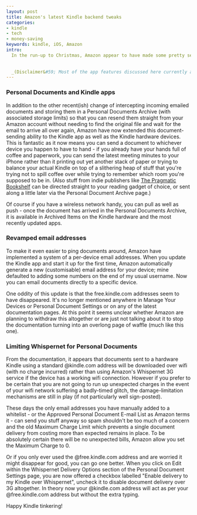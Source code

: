 ```yaml
---
layout: post
title: Amazon's latest Kindle backend tweaks
categories: 
- kindle
- tech
- money-saving
keywords: kindle, iOS, Amazon
intro:
  In the run-up to Christmas, Amazon appear to have made some pretty serious changes to the Kindle backend. Some of these immediately and obviously change things for the better, some are just different and others make things more... complicated for those of us who thought we understood how it worked previously.
  
  
  _(Disclaimer&#59; Most of the app features discussed here currently appear to be iOS only, but presumably will be rolled out to Android in due course. I have no insider information on this, just a borrowed Android phone, internet access and what seems like a reasonable guess.)_
---
```


<div markdown="1" class="intro">
  

  
</div>

### Personal Documents and Kindle apps

In addition to the other recent(ish) change of intercepting incoming emailed documents and storing them in a Personal Documents Archive (with associated storage limits) so that you can resend them straight from your Amazon account without needing to find the original file and wait for the email to arrive all over again, Amazon have now extended this document-sending ability to the Kindle app as well as the Kindle hardware devices. This is fantastic as it now means you can send a document to whichever device you happen to have to hand - if you already have your hands full of coffee and paperwork, you can send the latest meeting minutes to your iPhone rather than it printing out yet another stack of paper or trying to balance your actual Kindle on top of a slithering heap of stuff that you're trying not to spill coffee over while trying to remember which room you're supposed to be in. (Also stuff from indie publishers like [The Pragmatic Bookshelf](http://pragprog.com/) can be directed straight to your reading gadget of choice, or sent along a little later via the Personal Document Archive page.)

Of course if you have a wireless network handy, you can pull as well as push - once the document has arrived in the Personal Documents Archive, it is available in Archived Items on the Kindle hardware and the most recently updated apps.

### Revamped email addresses

To make it even easier to ping documents around, Amazon have implemented a system of a per-device email addresses. When you update the Kindle app and start it up for the first time, Amazon automatically generate a new (customisable) email address for your device; mine defaulted to adding some numbers on the end of my usual username. Now you can email documents directly to a specific device.

One oddity of this update is that the free.kindle.com addresses seem to have disappeared. It's no longer mentioned anywhere in Manage Your Devices or Personal Document Settings or on any of the latest documentation pages. At this point it seems unclear whether Amazon are planning to withdraw this altogether or are just not talking about it to stop the documentation turning into an overlong page of waffle (much like this one).

### Limiting Whispernet for Personal Documents

From the documentation, it appears that documents sent to a hardware Kindle using a standard @kindle.com address will be downloaded over wifi (with no charge incurred) rather than using Amazon's Whispernet 3G service if the device has a working wifi connection. However if you prefer to be certain that you are not going to run up unexpected charges in the event of your wifi network suffering a badly-timed glitch, the damage-limitation mechanisms are still in play (if not particularly well sign-posted).

These days the only email addresses you have manually added to a whitelist - or the Approved Personal Document E-mail List as Amazon terms it - can send you stuff anyway so spam shouldn't be too much of a concern and the old Maximum Charge Limit which prevents a single document delivery from costing more than expected remains in place. To be absolutely certain there will be no unexpected bills, Amazon allow you set the Maximum Charge to 0.

Or if you only ever used the @free.kindle.com address and are worried it might disappear for good, you can go one better. When you click on Edit within the Whispernet Delivery Options section of the Personal Document Settings page, you are now offered a checkbox labelled "Enable delivery to my Kindle over Whispernet", uncheck it to disable document delivery over 3G altogether. In theory now your @kindle.com address will act as per your @free.kindle.com address but without the extra typing.

Happy Kindle tinkering!